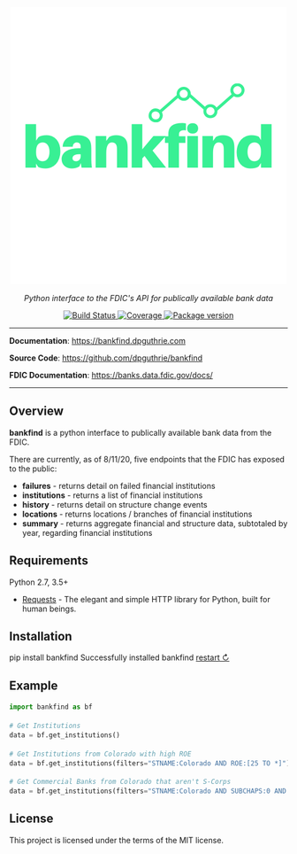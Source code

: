 <p align="center">
    <a href="#"><img src="img/logo.png"></a>
</p>
<p align="center">
    <em>Python interface to the FDIC's API for publically available bank data</em>
</p>
<p align="center">
    <a href="https://travis-ci.com/dpguthrie/bankfind" target="_blank">
        <img src="https://travis-ci.com/dpguthrie/bankfind.svg?branch=master" alt="Build Status">
    </a>
    <a href="https://codecov.io/gh/dpguthrie/bankfind" target="_blank">
        <img src="https://img.shields.io/codecov/c/github/dpguthrie/bankfind" alt="Coverage">
    </a>
    <a href="https://pypi.org/project/bankfind" target="_blank">
        <img src="https://badge.fury.io/py/bankfind.svg" alt="Package version">
    </a>
</p>

---

**Documentation**: <a target="_blank" href="https://bankfind.dpguthrie.com">https://bankfind.dpguthrie.com</a>

<!-- **Interactive Demo**: <a target="_blank" href="https://bankfind-streamlit.dpguthrie.com">https://bankfind-streamlit.herokuapp.com</a> -->

**Source Code**: <a target="_blank" href="https://github.com/dpguthrie/bankfind">https://github.com/dpguthrie/bankfind</a>

**FDIC Documentation**: <a target="_blank" href="https://banks.data.fdic.gov/docs/">https://banks.data.fdic.gov/docs/</a>

---

## Overview

**bankfind** is a python interface to publically available bank data from the FDIC.

There are currently, as of 8/11/20, five endpoints that the FDIC has exposed to the public:

- **failures** - returns detail on failed financial institutions
- **institutions** - returns a list of financial institutions
- **history** - returns detail on structure change events
- **locations** - returns locations / branches of financial institutions
- **summary** - returns aggregate financial and structure data, subtotaled by year, regarding financial institutions

## Requirements

Python 2.7, 3.5+

- [Requests](https://requests.readthedocs.io/en/master/) - The elegant and simple HTTP library for Python, built for human beings.

## Installation

<div class="termynal" data-termynal data-ty-typeDelay="40" data-ty-lineDelay="700">
    <span data-ty="input">pip install bankfind</span>
    <span data-ty="progress"></span>
    <span data-ty>Successfully installed bankfind</span>
    <a href="#" data-terminal-control="">restart ↻</a>
</div>

## Example

```python
import bankfind as bf

# Get Institutions
data = bf.get_institutions()

# Get Institutions from Colorado with high ROE
data = bf.get_institutions(filters="STNAME:Colorado AND ROE:[25 TO *]")

# Get Commercial Banks from Colorado that aren't S-Corps
data = bf.get_institutions(filters="STNAME:Colorado AND SUBCHAPS:0 AND CB:1")
```

## License

This project is licensed under the terms of the MIT license.
